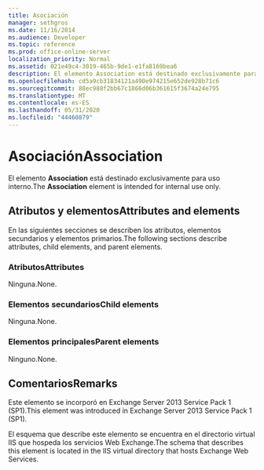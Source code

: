 ```yaml
---
title: Asociación
manager: sethgros
ms.date: 11/16/2014
ms.audience: Developer
ms.topic: reference
ms.prod: office-online-server
localization_priority: Normal
ms.assetid: 021e49c4-3019-465b-9de1-e1fa8169bea6
description: El elemento Association está destinado exclusivamente para uso interno.
ms.openlocfilehash: cd5a9cb31834121a490e974215e652de928b71c6
ms.sourcegitcommit: 88ec988f2bb67c1866d06b361615f3674a24e795
ms.translationtype: MT
ms.contentlocale: es-ES
ms.lasthandoff: 05/31/2020
ms.locfileid: "44460879"
---
```

# <a name="association"></a><span data-ttu-id="447fb-103">Asociación</span><span class="sxs-lookup"><span data-stu-id="447fb-103">Association</span></span>

<span data-ttu-id="447fb-104">El elemento **Association** está destinado exclusivamente para uso interno.</span><span class="sxs-lookup"><span data-stu-id="447fb-104">The **Association** element is intended for internal use only.</span></span> 

## <a name="attributes-and-elements"></a><span data-ttu-id="447fb-105">Atributos y elementos</span><span class="sxs-lookup"><span data-stu-id="447fb-105">Attributes and elements</span></span>

<span data-ttu-id="447fb-106">En las siguientes secciones se describen los atributos, elementos secundarios y elementos primarios.</span><span class="sxs-lookup"><span data-stu-id="447fb-106">The following sections describe attributes, child elements, and parent elements.</span></span>
  
### <a name="attributes"></a><span data-ttu-id="447fb-107">Atributos</span><span class="sxs-lookup"><span data-stu-id="447fb-107">Attributes</span></span>

<span data-ttu-id="447fb-108">Ninguna.</span><span class="sxs-lookup"><span data-stu-id="447fb-108">None.</span></span>
  
### <a name="child-elements"></a><span data-ttu-id="447fb-109">Elementos secundarios</span><span class="sxs-lookup"><span data-stu-id="447fb-109">Child elements</span></span>

<span data-ttu-id="447fb-110">Ninguna.</span><span class="sxs-lookup"><span data-stu-id="447fb-110">None.</span></span>
  
### <a name="parent-elements"></a><span data-ttu-id="447fb-111">Elementos principales</span><span class="sxs-lookup"><span data-stu-id="447fb-111">Parent elements</span></span>

<span data-ttu-id="447fb-112">Ninguno.</span><span class="sxs-lookup"><span data-stu-id="447fb-112">None.</span></span>
  
## <a name="remarks"></a><span data-ttu-id="447fb-113">Comentarios</span><span class="sxs-lookup"><span data-stu-id="447fb-113">Remarks</span></span>

<span data-ttu-id="447fb-114">Este elemento se incorporó en Exchange Server 2013 Service Pack 1 (SP1).</span><span class="sxs-lookup"><span data-stu-id="447fb-114">This element was introduced in Exchange Server 2013 Service Pack 1 (SP1).</span></span>
  
<span data-ttu-id="447fb-115">El esquema que describe este elemento se encuentra en el directorio virtual IIS que hospeda los servicios Web Exchange.</span><span class="sxs-lookup"><span data-stu-id="447fb-115">The schema that describes this element is located in the IIS virtual directory that hosts Exchange Web Services.</span></span>
  

